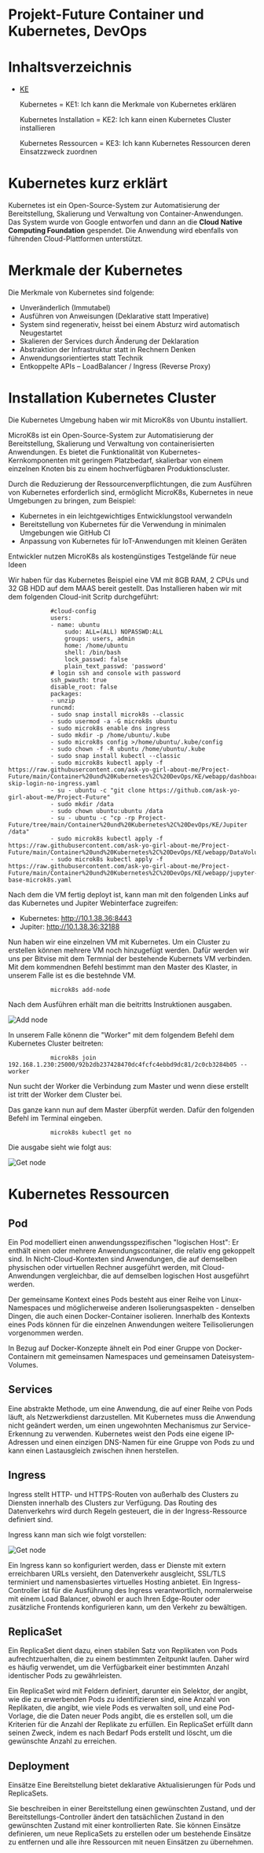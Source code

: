 Projekt-Future Container und Kubernetes, DevOps
========
# Inhaltsverzeichnis
- [KE](/01_Kompetenzen/KE/)
   
    Kubernetes = KE1: Ich kann die Merkmale von Kubernetes erklären

    Kubernetes Installation = KE2: Ich kann einen Kubernetes Cluster installieren

    Kubernetes Ressourcen = KE3: Ich kann Kubernetes Ressourcen deren Einsatzzweck zuordnen

# Kubernetes kurz erklärt

Kubernetes ist ein Open-Source-System zur Automatisierung der Bereitstellung, Skalierung und Verwaltung von Container-Anwendungen. Das System wurde von Google entworfen und dann an die **Cloud Native Computing Foundation** gespendet. Die Anwendung wird ebenfalls von führenden Cloud-Plattformen unterstützt.

# Merkmale der Kubernetes

Die Merkmale von Kubernetes sind folgende:

- Unveränderlich (Immutabel)
- Ausführen von Anweisungen (Deklarative statt Imperative)
- System sind regenerativ, heisst bei einem Absturz wird automatisch Neugestartet
- Skalieren der Services durch Änderung der Deklaration
- Abstraktion der Infrastruktur statt in Rechnern Denken
- Anwendungsorientiertes statt Technik
- Entkoppelte APIs – LoadBalancer / Ingress (Reverse Proxy)

# Installation Kubernetes Cluster

Die Kubernetes Umgebung haben wir mit MicroK8s von Ubuntu installiert.

MicroK8s ist ein Open-Source-System zur Automatisierung der Bereitstellung, Skalierung und Verwaltung von containerisierten Anwendungen. Es bietet die Funktionalität von Kubernetes-Kernkomponenten mit geringem Platzbedarf, skalierbar von einem einzelnen Knoten bis zu einem hochverfügbaren Produktionscluster.

Durch die Reduzierung der Ressourcenverpflichtungen, die zum Ausführen von Kubernetes erforderlich sind, ermöglicht MicroK8s, Kubernetes in neue Umgebungen zu bringen, zum Beispiel:

- Kubernetes in ein leichtgewichtiges Entwicklungstool verwandeln
- Bereitstellung von Kubernetes für die Verwendung in minimalen Umgebungen wie GitHub CI
- Anpassung von Kubernetes für IoT-Anwendungen mit kleinen Geräten

Entwickler nutzen MicroK8s als kostengünstiges Testgelände für neue Ideen

Wir haben für das Kubernetes Beispiel eine VM mit 8GB RAM, 2 CPUs und 32 GB HDD auf dem MAAS bereit gestellt.
Das Installieren haben wir mit dem folgenden Cloud-init Scritp durchgeführt: 

                #cloud-config
                users:
                - name: ubuntu
                    sudo: ALL=(ALL) NOPASSWD:ALL
                    groups: users, admin
                    home: /home/ubuntu
                    shell: /bin/bash
                    lock_passwd: false
                    plain_text_passwd: 'password'        
                # login ssh and console with password
                ssh_pwauth: true
                disable_root: false    
                packages:
                - unzip
                runcmd:
                - sudo snap install microk8s --classic
                - sudo usermod -a -G microk8s ubuntu
                - sudo microk8s enable dns ingress
                - sudo mkdir -p /home/ubuntu/.kube
                - sudo microk8s config >/home/ubuntu/.kube/config
                - sudo chown -f -R ubuntu /home/ubuntu/.kube
                - sudo snap install kubectl --classic   
                - sudo microk8s kubectl apply -f https://raw.githubusercontent.com/ask-yo-girl-about-me/Project-Future/main/Container%20und%20Kubernetes%2C%20DevOps/KE/webapp/dashboard-skip-login-no-ingress.yaml
                - su - ubuntu -c "git clone https://github.com/ask-yo-girl-about-me/Project-Future"
                - sudo mkdir /data
                - sudo chown ubuntu:ubuntu /data
                - su - ubuntu -c "cp -rp Project-Future/tree/main/Container%20und%20Kubernetes%2C%20DevOps/KE/Jupiter /data"
                - sudo microk8s kubectl apply -f https://raw.githubusercontent.com/ask-yo-girl-about-me/Project-Future/main/Container%20und%20Kubernetes%2C%20DevOps/KE/webapp/DataVolume.yaml
                - sudo microk8s kubectl apply -f https://raw.githubusercontent.com/ask-yo-girl-about-me/Project-Future/main/Container%20und%20Kubernetes%2C%20DevOps/KE/webapp/jupyter-base-microk8s.yaml 

Nach dem die VM fertig deployt ist, kann man mit den folgenden Links auf das Kubernetes und Jupiter Webinterface zugreifen:

- Kubernetes:   http://10.1.38.36:8443 
- Jupiter:      http://10.1.38.36:32188

Nun haben wir eine einzelnen VM mit Kubernetes. Um ein Cluster zu erstellen können mehrere VM noch hinzugefügt werden.
Dafür werden wir uns per Bitvise mit dem Termnial der bestehende Kubernets VM verbinden. Mit dem kommendnen Befehl bestimmt man den Master des Klaster, in unserem Falle ist es die bestehnde VM.

                microk8s add-node

Nach dem Ausführen erhält man die  beitritts Instruktionen ausgaben.

![Add node](/Container%20und%20Kubernetes,%20DevOps/KE/img/1microk8sa_add_node.png)

In unserem Falle könenn die "Worker" mit dem folgendem Befehl dem Kubernetes Cluster beitreten:

                microk8s join 192.168.1.230:25000/92b2db237428470dc4fcfc4ebbd9dc81/2c0cb3284b05 --worker

Nun sucht der Worker die Verbindung zum Master und wenn diese erstellt ist tritt der Worker dem Cluster bei.

Das ganze kann nun auf dem Master überpfüt werden. Dafür den folgenden Befehl im Terminal eingeben.

                microk8s kubectl get no

Die ausgabe sieht wie folgt aus:

![Get node](/Container%20und%20Kubernetes,%20DevOps/KE/img/2get_no.png)

# Kubernetes Ressourcen

## Pod

Ein Pod modelliert einen anwendungsspezifischen "logischen Host": Er enthält einen oder mehrere Anwendungscontainer, die relativ eng gekoppelt sind. In Nicht-Cloud-Kontexten sind Anwendungen, die auf demselben physischen oder virtuellen Rechner ausgeführt werden, mit Cloud-Anwendungen vergleichbar, die auf demselben logischen Host ausgeführt werden.

Der gemeinsame Kontext eines Pods besteht aus einer Reihe von Linux-Namespaces und möglicherweise anderen Isolierungsaspekten - denselben Dingen, die auch einen Docker-Container isolieren. Innerhalb des Kontexts eines Pods können für die einzelnen Anwendungen weitere Teilisolierungen vorgenommen werden.

In Bezug auf Docker-Konzepte ähnelt ein Pod einer Gruppe von Docker-Containern mit gemeinsamen Namespaces und gemeinsamen Dateisystem-Volumes.

## Services

Eine abstrakte Methode, um eine Anwendung, die auf einer Reihe von Pods läuft, als Netzwerkdienst darzustellen.
Mit Kubernetes muss die Anwendung nicht geändert werden, um einen ungewohnten Mechanismus zur Service-Erkennung zu verwenden. Kubernetes weist den Pods eine eigene IP-Adressen und einen einzigen DNS-Namen für eine Gruppe von Pods zu und kann einen Lastausgleich zwischen ihnen herstellen.

## Ingress

Ingress stellt HTTP- und HTTPS-Routen von außerhalb des Clusters zu Diensten innerhalb des Clusters zur Verfügung. Das Routing des Datenverkehrs wird durch Regeln gesteuert, die in der Ingress-Ressource definiert sind.

Ingress kann man sich wie folgt vorstellen:

![Get node](/Container%20und%20Kubernetes,%20DevOps/KE/img/2get_no.png)

Ein Ingress kann so konfiguriert werden, dass er Dienste mit extern erreichbaren URLs versieht, den Datenverkehr ausgleicht, SSL/TLS terminiert und namensbasiertes virtuelles Hosting anbietet. Ein Ingress-Controller ist für die Ausführung des Ingress verantwortlich, normalerweise mit einem Load Balancer, obwohl er auch Ihren Edge-Router oder zusätzliche Frontends konfigurieren kann, um den Verkehr zu bewältigen.

## ReplicaSet

Ein ReplicaSet dient dazu, einen stabilen Satz von Replikaten von Pods aufrechtzuerhalten, die zu einem bestimmten Zeitpunkt laufen. Daher wird es häufig verwendet, um die Verfügbarkeit einer bestimmten Anzahl identischer Pods zu gewährleisten.

Ein ReplicaSet wird mit Feldern definiert, darunter ein Selektor, der angibt, wie die zu erwerbenden Pods zu identifizieren sind, eine Anzahl von Replikaten, die angibt, wie viele Pods es verwalten soll, und eine Pod-Vorlage, die die Daten neuer Pods angibt, die es erstellen soll, um die Kriterien für die Anzahl der Replikate zu erfüllen. Ein ReplicaSet erfüllt dann seinen Zweck, indem es nach Bedarf Pods erstellt und löscht, um die gewünschte Anzahl zu erreichen.

## Deployment

Einsätze
Eine Bereitstellung bietet deklarative Aktualisierungen für Pods und ReplicaSets.

Sie beschreiben in einer Bereitstellung einen gewünschten Zustand, und der Bereitstellungs-Controller ändert den tatsächlichen Zustand in den gewünschten Zustand mit einer kontrollierten Rate. Sie können Einsätze definieren, um neue ReplicaSets zu erstellen oder um bestehende Einsätze zu entfernen und alle ihre Ressourcen mit neuen Einsätzen zu übernehmen.
